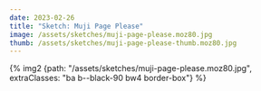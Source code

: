```yaml
---
date: 2023-02-26
title: "Sketch: Muji Page Please"
image: /assets/sketches/muji-page-please.moz80.jpg
thumb: /assets/sketches/muji-page-please-thumb.moz80.jpg
---
```


{% img2 {path: "/assets/sketches/muji-page-please.moz80.jpg", extraClasses: "ba b--black-90 bw4 border-box"} %}
